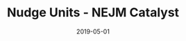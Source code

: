 ---
title: Nudge Units - NEJM Catalyst
articlename: >-
  Key Insights on Launching a Nudge Unit within a Health Care System
date: '2019-05-01'
summary: >-
  The important steps to successfully implementing nudges include identifying and prioritizing opportunities, engaging a broad range of stakeholders (particularly clinicians and those who lead information systems), implementing well-designed behavioral interventions paired with rigorous evaluations, and disseminating key insights more broadly. Individual organizations should welcome the value of the collaborative model to share best practices and lessons learned.
authors: >-
  Sujatha Changolkar, David A. Asch, Mohan Balachandran, Kevin G. Volpp, Mitesh S. Patel
source: 'https://catalyst.nejm.org/launching-nudge-units-health-care/'
journal: NEJM Catalyst
spotlight: false
image: 
---